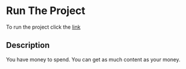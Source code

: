 # Run The Project

To run the project click the [link](https://spendmoneyhkuray.surge.sh)

## Description

You have money to spend. You can get as much content as your money.

